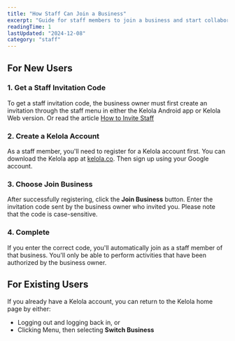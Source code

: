 ```yaml
---
title: "How Staff Can Join a Business"
excerpt: "Guide for staff members to join a business and start collaborating."
readingTime: 1
lastUpdated: "2024-12-08"
category: "staff"
---
```


## For New Users

### 1. Get a Staff Invitation Code
To get a staff invitation code, the business owner must first create an invitation through the staff menu in either the Kelola Android app or Kelola Web version. Or read the article [How to Invite Staff](../staff/invite-staff)

### 2. Create a Kelola Account
As a staff member, you'll need to register for a Kelola account first. You can download the Kelola app at [kelola.co](https://kelola.co). Then sign up using your Google account.

### 3. Choose Join Business
After successfully registering, click the **Join Business** button. Enter the invitation code sent by the business owner who invited you. Please note that the code is case-sensitive.

### 4. Complete
If you enter the correct code, you'll automatically join as a staff member of that business. You'll only be able to perform activities that have been authorized by the business owner.

## For Existing Users

If you already have a Kelola account, you can return to the Kelola home page by either:

- Logging out and logging back in, or
- Clicking Menu, then selecting **Switch Business**
